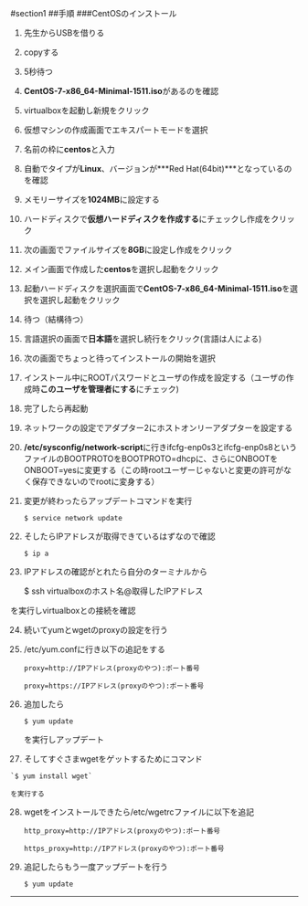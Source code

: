 #section1
##手順
###CentOSのインストール
1. 先生からUSBを借りる

2. copyする

3. 5秒待つ

4. **CentOS-7-x86_64-Minimal-1511.iso**があるのを確認

5. virtualboxを起動し新規をクリック

6. 仮想マシンの作成画面でエキスパートモードを選択

7. 名前の枠に**centos**と入力

8. 自動でタイプが**Linux**、バージョンが***Red Hat(64bit)***となっているのを確認

9. メモリーサイズを**1024MB**に設定する

10. ハードディスクで**仮想ハードディスクを作成する**にチェックし作成をクリック

11. 次の画面でファイルサイズを**8GB**に設定し作成をクリック

12. メイン画面で作成した**centos**を選択し起動をクリック

13. 起動ハードディスクを選択画面で**CentOS-7-x86_64-Minimal-1511.iso**を選択を選択し起動をクリック

14. 待つ（結構待つ）

15. 言語選択の画面で**日本語**を選択し続行をクリック(言語は人による)

16. 次の画面でちょっと待ってインストールの開始を選択

17. インストール中にROOTパスワードとユーザの作成を設定する（ユーザの作成時**このユーザを管理者にする**にチェック)

18. 完了したら再起動

19. ネットワークの設定でアダプター2にホストオンリーアダプターを設定する

20. **/etc/sysconfig/network-script**に行きifcfg-enp0s3とifcfg-enp0s8というファイルのBOOTPROTOをBOOTPROTO=dhcpに、さらにONBOOTをONBOOT=yesに変更する（この時rootユーザーじゃないと変更の許可がなく保存できないのでrootに変身する）

21. 変更が終わったらアップデートコマンドを実行

    `$ service network update`

22. そしたらIPアドレスが取得できているはずなので確認

    `$ ip a`

23. IPアドレスの確認がとれたら自分のターミナルから

    $ ssh virtualboxのホスト名@取得したIPアドレス

   を実行しvirtualboxとの接続を確認

24. 続いてyumとwgetのproxyの設定を行う

25. /etc/yum.confに行き以下の追記をする

    `proxy=http://IPアドレス(proxyのやつ):ポート番号`

    `proxy=https://IPアドレス(proxyのやつ):ポート番号`

26. 追加したら

    `$ yum update`

    を実行しアップデート

27.  そしてすぐさまwgetをゲットするためにコマンド

    `$ yum install wget`

    を実行する

28. wgetをインストールできたら/etc/wgetrcファイルに以下を追記

    `http_proxy=http://IPアドレス(proxyのやつ):ポート番号`

    `https_proxy=http://IPアドレス(proxyのやつ):ポート番号`

29. 追記したらもう一度アップデートを行う

    `$ yum update`


--------------------------------------------------------------------------

 
